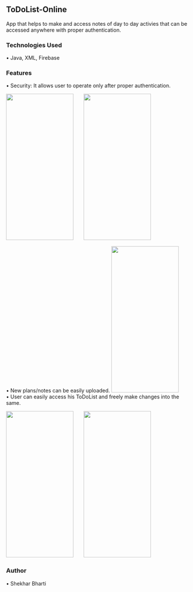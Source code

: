 ## ToDoList-Online
App that helps to make and access notes of day to day activies that can be accessed anywhere with proper authentication. 
### Technologies Used
• Java, XML, Firebase
### Features
• Security: It allows user to operate only after proper authentication.
<p>
<img src="https://user-images.githubusercontent.com/56762662/89049891-90a84980-d36f-11ea-9096-0de4887101bf.jpg" width="184" height="400">
&nbsp;&nbsp;&nbsp;&nbsp;&nbsp;  <img src="https://user-images.githubusercontent.com/56762662/89049923-9f8efc00-d36f-11ea-9ffd-c2bdf3c4fece.jpg" width="184" height="400">
</p>
•	New plans/notes can be easily uploaded.
<img src="https://user-images.githubusercontent.com/56762662/89049981-b46b8f80-d36f-11ea-8300-38de8478f5e0.jpg" width="184" height="400">
<br>
•	User can easily access his ToDoList and freely make changes into the same.
<p>
<img src="https://user-images.githubusercontent.com/56762662/89050060-cfd69a80-d36f-11ea-847d-ccbd7c132710.jpg" width="184" height="400">
&nbsp;&nbsp;&nbsp;&nbsp;&nbsp;  <img src="https://user-images.githubusercontent.com/56762662/89050091-dbc25c80-d36f-11ea-83e6-db0475f30479.jpg" width="184" height="400">
</p>

### Author
• Shekhar Bharti
